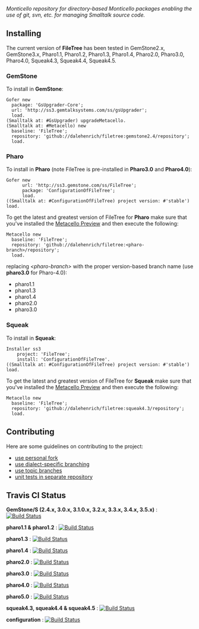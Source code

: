 *Monticello repository for directory-based Monticello packages enabling the use of git, svn, etc. for 
managing Smalltalk source code.*


## Installing

The current version of **FileTree** has been tested in 
GemStone2.x, GemStone3.x, 
Pharo1.1, Pharo1.2, Pharo1.3, Pharo1.4, Pharo2.0, Pharo3.0, Pharo4.0,
Squeak4.3, Squeak4.4, Squeak4.5.

### GemStone
To install in **GemStone**:

```Smalltalk
Gofer new
  package: 'GsUpgrader-Core';
  url: 'http://ss3.gemtalksystems.com/ss/gsUpgrader';
  load.
(Smalltalk at: #GsUpgrader) upgradeMetacello.
(Smalltalk at: #Metacello) new
  baseline: 'FileTree';
  repository: 'github://dalehenrich/filetree:gemstone2.4/repository';
  load.
```

### Pharo
To install in **Pharo** (note FileTree is pre-installed in **Pharo3.0** and **Pharo4.0**):

```Smalltalk
Gofer new
      url: 'http://ss3.gemstone.com/ss/FileTree';
      package: 'ConfigurationOfFileTree';
      load.
((Smalltalk at: #ConfigurationOfFileTree) project version: #'stable') load.
```

To get the latest and greatest version of FileTree for **Pharo** make sure that you've installed the [Metacello Preview](https://github.com/dalehenrich/metacello-work#install-preview-version) and then execute the following:

```Smalltalk
Metacello new
  baseline: 'FileTree';
  repository: 'github://dalehenrich/filetree:<pharo-branch>/repository';
  load.
```

replacing *\<pharo-branch\>* with the proper version-based branch name (use **pharo3.0** for Pharo-4.0):

* pharo1.1
* pharo1.3
* pharo1.4
* pharo2.0
* pharo3.0

### Squeak
To install in **Squeak**:

```Smalltalk
Installer ss3
    project: 'FileTree';
    install: 'ConfigurationOfFileTree'.
((Smalltalk at: #ConfigurationOfFileTree) project version: #'stable') load.
```

To get the latest and greatest version of FileTree for **Squeak** make sure that you've installed the [Metacello Preview](https://github.com/dalehenrich/metacello-work#install-preview-version) and then execute the following:

```Smalltalk
Metacello new
  baseline: 'FileTree';
  repository: 'github://dalehenrich/filetree:squeak4.3/repository';
  load.
```

## Contributing

Here are some guidelines on contributing to the project:

 * [use personal fork](https://github.com/dalehenrich/filetree/tree/master/doc/Contribute.md#forkme)
 * [use dialect-specific branching](https://github.com/dalehenrich/filetree/tree/master/doc/Contribute.md#branching)
 * [use topic branches](https://github.com/dalehenrich/filetree/tree/master/doc/Contribute.md#topicbranches)
 * [unit tests in separate repository](https://github.com/dalehenrich/filetree/tree/master/doc/Contribute.md#tests)

## Travis CI Status

**GemStone/S (2.4.x, 3.0.x, 3.1.0.x, 3.2.x, 3.3.x, 3.4.x, 3.5.x)** : [![Build Status](https://travis-ci.org/dalehenrich/filetree.png?branch=gemstone2.4)](http://travis-ci.org/dalehenrich/filetree) 

**pharo1.1 & pharo1.2** : [![Build Status](https://travis-ci.org/dalehenrich/filetree.png?branch=pharo1.1)](http://travis-ci.org/dalehenrich/filetree) 

**pharo1.3** : [![Build Status](https://travis-ci.org/dalehenrich/filetree.png?branch=pharo1.3)](http://travis-ci.org/dalehenrich/filetree) 

**pharo1.4** : [![Build Status](https://travis-ci.org/dalehenrich/filetree.png?branch=pharo1.4)](http://travis-ci.org/dalehenrich/filetree)

**pharo2.0** : [![Build Status](https://travis-ci.org/dalehenrich/filetree.png?branch=pharo2.0)](http://travis-ci.org/dalehenrich/filetree)

**pharo3.0** : [![Build Status](https://travis-ci.org/dalehenrich/filetree.png?branch=pharo3.0)](http://travis-ci.org/dalehenrich/filetree)

**pharo4.0** : [![Build Status](https://travis-ci.org/dalehenrich/filetree.png?branch=pharo4.0)](http://travis-ci.org/dalehenrich/filetree)

**pharo5.0** : [![Build Status](https://travis-ci.org/dalehenrich/filetree.png?branch=pharo5.0)](http://travis-ci.org/dalehenrich/filetree)

**squeak4.3, squeak4.4 & squeak4.5** : [![Build Status](https://travis-ci.org/dalehenrich/filetree.png?branch=squeak4.3)](http://travis-ci.org/dalehenrich/filetree) 

**configuration** : [![Build Status](https://travis-ci.org/dalehenrich/filetree.png?branch=configuration)](http://travis-ci.org/dalehenrich/filetree)
